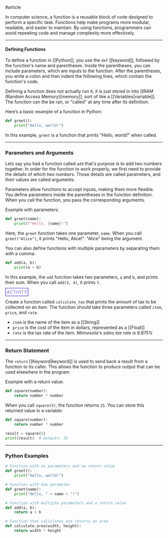 #article

In computer science, a function is a reusable block of code designed to perform a specific task. Functions help make programs more modular, readable, and easier to maintain. By using functions, programmers can avoid repeating code and manage complexity more effectively.

---
#### Defining Functions

To define a function in [[Python]], you use the `def` [[keyword]], followed by the function's name and parentheses. Inside the parentheses, you can include parameters, which are inputs to the function. After the parentheses, you write a colon and then indent the following lines, which contain the function's code.

Defining a function does not actually run it, it is just stored in into [[RAM (Random Access Memory)|memory]], sort of like a [[Variables|variable]]. The function can the be ran, or "called" at any time after its definition.

Here’s a basic example of a function in Python:

```python
def greet():
    print("Hello, world!")
```

In this example, `greet` is a function that prints "Hello, world!" when called.

---
### Parameters and Arguments

Lets say you had a function called `add` that's purpose is to add two numbers together. In order for the function to work properly, we first need to provide the details of *which two numbers.* Those details are called parameters, and their values are called arguments.

Parameters allow functions to accept inputs, making them more flexible. You define parameters inside the parentheses in the function definition. When you call the function, you pass the corresponding arguments.

Example with parameters:

```python
def greet(name):
    print(f"Hello, {name}!")
```

Here, the `greet` function takes one parameter, `name`. When you call `greet("Alice")`, it prints "Hello, Alice!". "Alice" being the argument.

You can also define functions with multiple parameters by separating them with a comma:

```python
def add(a, b):
    print(a + b)
```

In this example, the `add` function takes two parameters, `a` and `b`, and prints their sum. When you call `add(3, 4)`, it prints `7`.


<span style="color: #7b6cd9; border: 2px solid #7b6cd9; padding: 3px">ACTIVITY</span>

Create a function called `calculate_tax` that prints the amount of tax to be collected on an item. The function should take three parameters called `item`, `price`, and `rate`.
* `item` is the name of the item as a [[String]]
* `price` is the cost of the item in dollars, represented as a [[Float]]
* `rate` is the tax rate of the item. *Minnesota's sales tax rate is 6.875%*

---
### Return Statement

The `return` [[Keyword|keyword]] is used to send back a result from a function to its caller. This allows the function to produce output that can be used elsewhere in the program.

Example with a return value:

```python
def square(number):
    return number * number
```

When you call `square(5)`, the function returns `25`. You can store this returned value in a variable:

```python
def square(number):
    return number * number
    
result = square(5)
print(result)  # Outputs: 25
```


---
### Python Examples
```python
# Function with no parameters and no return value
def greet():
    print("Hello, world!")

# Function with one parameter
def greet(name):
    print("Hello, " + name + "!")

# Function with multiple parameters and a return value
def add(a, b):
    return a + b

# Function that calculates and returns an area
def calculate_area(width, height):
    return width * height
```
